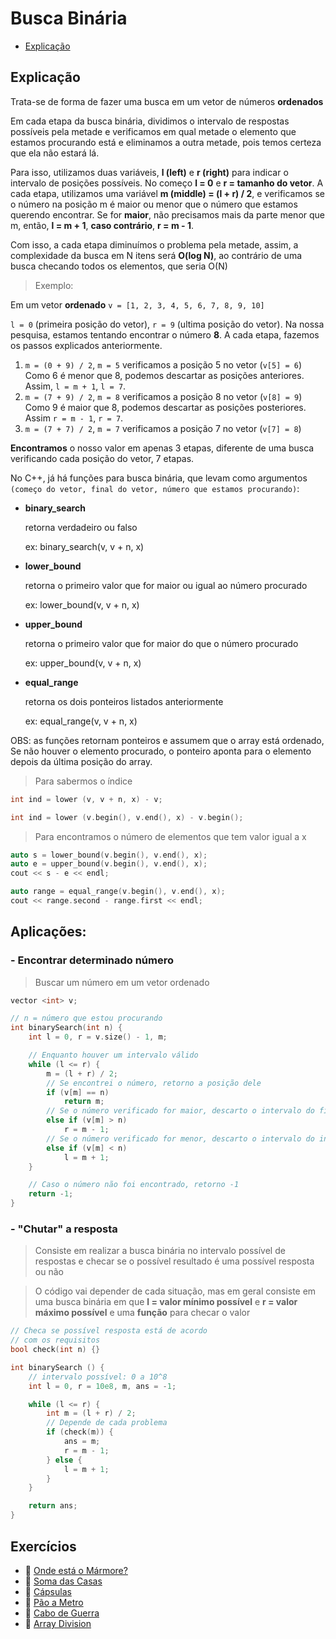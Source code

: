 # Busca Binária

- [Explicação](#explicação)

## Explicação

Trata-se de forma de fazer uma busca em um vetor de números **ordenados**

Em cada etapa da busca binária, dividimos o intervalo de respostas possíveis pela metade e verificamos em qual metade o elemento que estamos procurando está e eliminamos a outra metade, pois temos certeza que ela não estará lá.

Para isso, utilizamos duas variáveis, **l (left)** e **r (right)** para indicar o intervalo de posições possíveis. No começo **l = 0** e **r = tamanho do vetor**. A cada etapa, utilizamos uma variável **m (middle) = (l + r) / 2**, e verificamos se o número na posição m é maior ou menor que o número que estamos querendo encontrar. Se for **maior**, não precisamos mais da parte menor que m, então, **l = m + 1**, **caso contrário**, **r = m - 1**.

Com isso, a cada etapa diminuímos o problema pela metade, assim, a complexidade da busca em N itens será **O(log N)**, ao contrário de uma busca checando todos os elementos, que seria O(N)

> Exemplo:

Em um vetor **ordenado** ```v = [1, 2, 3, 4, 5, 6, 7, 8, 9, 10]```

```l = 0``` (primeira posição do vetor), ```r = 9``` (ultima posição do vetor).
Na nossa pesquisa, estamos tentando encontrar o número **8**.
A cada etapa, fazemos os passos explicados anteriormente.

1) ```m = (0 + 9) / 2```, ```m = 5```
verificamos a posição 5 no vetor (```v[5] = 6```)
Como 6 é menor que 8, podemos descartar as posições anteriores. Assim, ```l = m + 1```, ```l = 7```.
2) ```m = (7 + 9) / 2```, ```m = 8```
verificamos a posição 8 no vetor (```v[8] = 9```)
Como 9 é maior que 8, podemos descartar as posições posteriores. Assim ```r = m - 1```, ```r = 7```.
3) ```m = (7 + 7) / 2```, ```m = 7```
verificamos a posição 7 no vetor (```v[7] = 8```)

**Encontramos** o nosso valor em apenas 3 etapas, diferente de uma busca verificando cada posição do vetor, 7 etapas.

No C++, já há funções para busca binária, que levam como argumentos ```(começo do vetor, final do vetor, número que estamos procurando)```:
- **binary_search** 

    retorna verdadeiro ou falso

    ex: binary_search(v, v + n, x)
- **lower_bound** 

    retorna o primeiro valor que for maior ou igual ao número procurado

    ex: lower_bound(v, v + n, x)
- **upper_bound** 

    retorna o primeiro valor que for maior do que o número procurado

    ex: upper_bound(v, v + n, x)

- **equal_range**

    retorna os dois ponteiros listados anteriormente

    ex: equal_range(v, v + n, x)

OBS: as funções retornam ponteiros e assumem que o array está ordenado, Se não houver o elemento procurado, o ponteiro aponta para o elemento depois da última posição do array.

> Para sabermos o índice

```cpp
int ind = lower (v, v + n, x) - v;
```

```cpp 
int ind = lower (v.begin(), v.end(), x) - v.begin();
```

> Para encontramos o número de elementos que tem valor igual a x

```cpp
auto s = lower_bound(v.begin(), v.end(), x);
auto e = upper_bound(v.begin(), v.end(), x);
cout << s - e << endl;
```

```cpp
auto range = equal_range(v.begin(), v.end(), x);
cout << range.second - range.first << endl;
```

## Aplicações:

### -  Encontrar determinado número
> Buscar um número em um vetor ordenado
```cpp
vector <int> v;

// n = número que estou procurando
int binarySearch(int n) {
    int l = 0, r = v.size() - 1, m;

    // Enquanto houver um intervalo válido
    while (l <= r) {
        m = (l + r) / 2;
        // Se encontrei o número, retorno a posição dele
        if (v[m] == n)
            return m;
        // Se o número verificado for maior, descarto o intervalo do final
        else if (v[m] > n)
            r = m - 1;
        // Se o número verificado for menor, descarto o intervalo do inicio
        else if (v[m] < n) 
            l = m + 1;
    } 

    // Caso o número não foi encontrado, retorno -1
    return -1;
}
```
### -  "Chutar" a resposta
> Consiste em realizar a busca binária no intervalo possível de respostas e checar se o possível resultado é uma possível resposta ou não

> O código vai depender de cada situação, mas em geral consiste em uma busca binária em que **l = valor mínimo possível** e **r = valor máximo possível** e uma **função** para checar o valor

```cpp
// Checa se possível resposta está de acordo 
// com os requisitos
bool check(int n) {}

int binarySearch () {
    // intervalo possível: 0 a 10^8
    int l = 0, r = 10e8, m, ans = -1;

    while (l <= r) {
        int m = (l + r) / 2;
        // Depende de cada problema
        if (check(m)) {
            ans = m;
            r = m - 1;
        } else {
            l = m + 1;
        }
    } 

    return ans;
}
```

## Exercícios 
- 📗 [Onde está o Mármore?](https://www.urionlinejudge.com.br/judge/pt/problems/view/1025)
- 📗 [Soma das Casas](https://neps.academy/br/exercise/524)
- 📒 [Cápsulas](https://neps.academy/br/exercise/205)
- 📒 [Pão a Metro](https://neps.academy/br/exercise/605)
- 📙 [Cabo de Guerra](https://www.urionlinejudge.com.br/judge/pt/problems/view/1586)
- 📙 [Array Division](https://cses.fi/problemset/task/1085)

